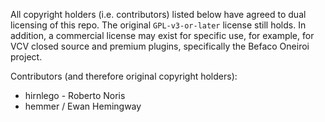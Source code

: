 All copyright holders (i.e. contributors) listed below have agreed to dual licensing of this repo. The original `GPL-v3-or-later` license still holds. In addition, a commercial license may exist for specific use, for example, for VCV closed source and premium plugins, specifically the Befaco Oneiroi project.

Contributors (and therefore original copyright holders):

* hirnlego - Roberto Noris 
* hemmer / Ewan Hemingway
